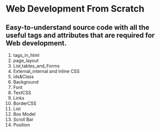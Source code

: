 # Web Development From Scratch 

## Easy-to-understand source code with all the useful tags and attributes that are required for Web development.

1. tags_in_html
2. page_layout
3. List,tables_and_Forms
4. External_internal and Inline CSS
5. ids&Class
6. Background
7. Font
8. TextCSS
9. Links
10. BorderCSS
11. List
12. Box Model
13. Scroll Bar
14. Position
